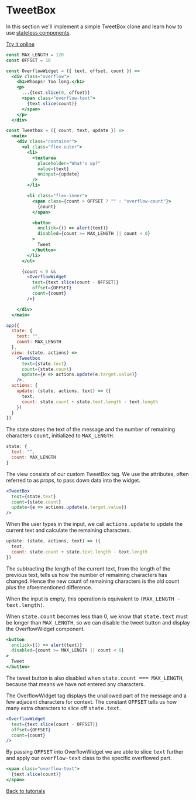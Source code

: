 # TweetBox

In this section we'll implement a simple TweetBox clone and learn how to use [stateless components](/docs/stateless-components.md).

[Try it online](https://codepen.io/hyperapp/pen/bgWBdV?editors=0010)

```jsx
const MAX_LENGTH = 120
const OFFSET = 10

const OverflowWidget = ({ text, offset, count }) =>
  <div class="overflow">
    <h1>Whoops! Too long.</h1>
    <p>
      ...{text.slice(0, offset)}
      <span class="overflow-text">
        {text.slice(count)}
      </span>
    </p>
  </div>

const Tweetbox = ({ count, text, update }) =>
  <main>
    <div class="container">
      <ul class="flex-outer">
        <li>
          <textarea
            placeholder="What's up?"
            value={text}
            oninput={update}
          />
        </li>

        <li class="flex-inner">
          <span class={count > OFFSET ? "" : "overflow-count"}>
            {count}
          </span>

          <button
            onclick={() => alert(text)}
            disabled={count >= MAX_LENGTH || count < 0}
          >
            Tweet
          </button>
        </li>
      </ul>

      {count < 0 &&
        <OverflowWidget
          text={text.slice(count - OFFSET)}
          offset={OFFSET}
          count={count}
        />}

    </div>
  </main>

app({
  state: {
    text: "",
    count: MAX_LENGTH
  },
  view: (state, actions) =>
    <Tweetbox
      text={state.text}
      count={state.count}
      update={e => actions.update(e.target.value)}
    />,
  actions: {
    update: (state, actions, text) => ({
      text,
      count: state.count + state.text.length - text.length
    })
  }
})
```

The state stores the text of the message and the number of remaining characters <samp>count</samp>, initialized to <samp>MAX_LENGTH</samp>.

```js
state: {
  text: "",
  count: MAX_LENGTH
}
```

The view consists of our custom TweetBox tag. We use the attributes, often referred to as _props_, to pass down data into the widget.

```jsx
<TweetBox
  text={state.text}
  count={state.count}
  update={e => actions.update(e.target.value)}
/>
```

When the user types in the input, we call <samp>actions.update</samp> to update the current text and calculate the remaining characters.

```js
update: (state, actions, text) => ({
  text,
  count: state.count + state.text.length - text.length
})
```

The subtracting the length of the current text, from the length of the previous text, tells us how the number of remaining characters has changed. Hence the new count of remaining characters is the old count plus the aforementioned difference.

When the input is empty, this operation is equivalent to <samp>(MAX_LENGTH - text.length)</samp>.

When <samp>state.count</samp> becomes less than 0, we know that <samp>state.text</samp> must be longer than <samp>MAX_LENGTH</samp>, so we can disable the tweet button and display the OverflowWidget component.

```jsx
<button
  onclick={() => alert(text)}
  disabled={count >= MAX_LENGTH || count < 0}
>
  Tweet
</button>
```

The tweet button is also disabled when <samp>state.count === MAX_LENGTH</samp>, because that means we have not entered any characters.

The OverflowWidget tag displays the unallowed part of the message and a few adjacent characters for context. The constant <samp>OFFSET</samp> tells us how many extra characters to slice off <samp>state.text</samp>.

```jsx
<OverflowWidget
  text={text.slice(count - OFFSET)}
  offset={OFFSET}
  count={count}
/>
```

By passing <samp>OFFSET</samp> into OverflowWidget we are able to slice <samp>text</samp> further and apply our <samp>overflow-text</samp> class to the specific overflowed part.

```jsx
<span class="overflow-text">
  {text.slice(count)}
</span>
```

[Back to tutorials](/docs/tutorials.md)
